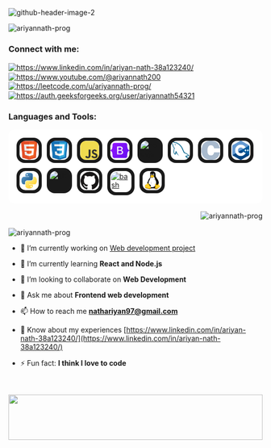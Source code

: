 
![github-header-image-2](https://github.com/user-attachments/assets/66e5c66b-70c9-4abc-8d4c-273fadca6911)

<p align="left"> <img src="https://komarev.com/ghpvc/?username=ariyannath-prog&label=Profile%20views&color=0e75b6&style=flat" alt="ariyannath-prog" /> </p>
<h3 align="left">Connect with me:</h3>
<p align="left">
  
<a href="https://www.linkedin.com/in/ariyan-nath-38a123240/" target="blank"><img align="center" src="https://raw.githubusercontent.com/rahuldkjain/github-profile-readme-generator/master/src/images/icons/Social/linked-in-alt.svg" alt="https://www.linkedin.com/in/ariyan-nath-38a123240/" height="30" width="40" /></a>
<a href="https://www.youtube.com/@ariyannath200" target="blank"><img align="center" src="https://raw.githubusercontent.com/rahuldkjain/github-profile-readme-generator/master/src/images/icons/Social/youtube.svg" alt="https://www.youtube.com/@ariyannath200" height="30" width="40" /></a>
<a href="https://leetcode.com/u/ariyannath-prog/" target="blank"><img align="center" src="https://raw.githubusercontent.com/rahuldkjain/github-profile-readme-generator/master/src/images/icons/Social/leet-code.svg" alt="https://leetcode.com/u/ariyannath-prog/" height="30" width="40" /></a>
<a href="https://www.geeksforgeeks.org/user/ariyannath54321/" target="blank"><img align="center" src="https://raw.githubusercontent.com/rahuldkjain/github-profile-readme-generator/master/src/images/icons/Social/geeks-for-geeks.svg" alt="https://auth.geeksforgeeks.org/user/ariyannath54321" height="30" width="40" /></a>
</p>

<h3 align="left">Languages and Tools:</h3>
<p align="left">
  
 <div style="display: flex; flex-wrap: wrap; gap: 10px; background-color: white; padding: 16px; border-radius: 12px;">

  <a href="https://www.w3.org/html/" target="_blank" rel="noreferrer">
    <div style="padding: 6px; background-color: #1a1a1a; border-radius: 16px;">
      <img src="https://raw.githubusercontent.com/devicons/devicon/master/icons/html5/html5-original.svg" alt="html5" title="HTML5" width="38" height="38" style="display: block; border-radius: 12px;" />
    </div>
  </a>

  <a href="https://www.w3schools.com/css/" target="_blank" rel="noreferrer">
    <div style="padding: 6px; background-color: #1a1a1a; border-radius: 16px;">
      <img src="https://raw.githubusercontent.com/devicons/devicon/master/icons/css3/css3-original.svg" alt="css3" title="CSS3" width="38" height="38" style="display: block; border-radius: 12px;" />
    </div>
  </a>

  <a href="https://developer.mozilla.org/en-US/docs/Web/JavaScript" target="_blank" rel="noreferrer">
    <div style="padding: 6px; background-color: #1a1a1a; border-radius: 16px;">
      <img src="https://raw.githubusercontent.com/devicons/devicon/master/icons/javascript/javascript-original.svg" alt="javascript" title="JavaScript" width="38" height="38" style="display: block; border-radius: 12px;" />
    </div>
  </a>

  <a href="https://getbootstrap.com" target="_blank" rel="noreferrer">
    <div style="padding: 6px; background-color: #1a1a1a; border-radius: 16px;">
      <img src="https://raw.githubusercontent.com/devicons/devicon/master/icons/bootstrap/bootstrap-original.svg" alt="bootstrap" title="Bootstrap" width="38" height="38" style="display: block; border-radius: 12px;" />
    </div>
  </a>

  <a href="https://nodejs.org/" target="_blank" rel="noreferrer">
    <div style="padding: 6px; background-color: #1a1a1a; border-radius: 16px;">
      <img src="https://www.vectorlogo.zone/logos/nodejs/nodejs-icon.svg" alt="nodejs" title="Node.js" width="38" height="38" style="display: block; border-radius: 12px;" />
    </div>
  </a>

  <a href="https://www.mysql.com/" target="_blank" rel="noreferrer">
    <div style="padding: 6px; background-color: #1a1a1a; border-radius: 16px;">
      <img src="https://raw.githubusercontent.com/devicons/devicon/master/icons/mysql/mysql-original.svg" alt="sql" title="SQL / MySQL" width="38" height="38" style="display: block; border-radius: 12px;" />
    </div>
  </a>

  <a href="https://www.cprogramming.com/" target="_blank" rel="noreferrer">
    <div style="padding: 6px; background-color: #1a1a1a; border-radius: 16px;">
      <img src="https://raw.githubusercontent.com/devicons/devicon/master/icons/c/c-original.svg" alt="c" title="C Programming" width="38" height="38" style="display: block; border-radius: 12px;" />
    </div>
  </a>

  <a href="https://www.learncpp.com/" target="_blank" rel="noreferrer">
    <div style="padding: 6px; background-color: #1a1a1a; border-radius: 16px;">
      <img src="https://raw.githubusercontent.com/devicons/devicon/master/icons/cplusplus/cplusplus-original.svg" alt="cplusplus" title="C++ Programming" width="38" height="38" style="display: block; border-radius: 12px;" />
    </div>
  </a>

  <a href="https://www.python.org" target="_blank" rel="noreferrer">
    <div style="padding: 6px; background-color: #1a1a1a; border-radius: 16px;">
      <img src="https://raw.githubusercontent.com/devicons/devicon/master/icons/python/python-original.svg" alt="python" title="Python" width="38" height="38" style="display: block; border-radius: 12px;" />
    </div>
  </a>

  <a href="https://git-scm.com/" target="_blank" rel="noreferrer">
    <div style="padding: 6px; background-color: #1a1a1a; border-radius: 16px;">
      <img src="https://www.vectorlogo.zone/logos/git-scm/git-scm-icon.svg" alt="git" title="Git" width="38" height="38" style="display: block; border-radius: 12px;" />
    </div>
  </a>

  <a href="https://github.com/" target="_blank" rel="noreferrer">
    <div style="padding: 6px; background-color: #1a1a1a; border-radius: 16px;">
      <img src="https://raw.githubusercontent.com/devicons/devicon/master/icons/github/github-original.svg" alt="github" title="GitHub" width="38" height="38" style="display: block; border-radius: 12px; background-color: white;" />
    </div>
  </a>

  <a href="https://www.gnu.org/software/bash/" target="_blank" rel="noreferrer">
    <div style="padding: 6px; background-color: #1a1a1a; border-radius: 16px;">
      <img src="https://upload.wikimedia.org/wikipedia/commons/4/4b/Bash_Logo_Colored.svg" alt="bash" title="Bash" width="38" height="38" style="display: block; border-radius: 12px; background-color: white; padding: 2px;" />
    </div>
  </a>

  <a href="https://www.linux.org/" target="_blank" rel="noreferrer">
    <div style="padding: 6px; background-color: #1a1a1a; border-radius: 16px;">
      <img src="https://raw.githubusercontent.com/devicons/devicon/master/icons/linux/linux-original.svg" alt="linux" title="Linux" width="38" height="38" style="display: block; border-radius: 12px;" />
    </div>
  </a>

</div>
  
  
</p>

<p align="right">
  <img align="center" src="https://github-readme-stats.vercel.app/api/top-langs?username=ariyannath-prog&show_icons=true&locale=en&layout=compact&theme=dark" alt="ariyannath-prog" />
</p>

<p align="left">
  <img align="center" src="https://github-readme-stats.vercel.app/api?username=ariyannath-prog&show_icons=true&locale=en&theme=dark" alt="ariyannath-prog" />
</p>

- 🔭 I’m currently working on [Web development project](https://ariyannath-prog.github.io/E-Book-Haven/)

- 🌱 I’m currently learning **React and Node.js**

- 👯 I’m looking to collaborate on **Web Development**

- 💬 Ask me about **Frontend web development**

- 📫 How to reach me **nathariyan97@gmail.com**

- 📄 Know about my experiences [https://www.linkedin.com/in/ariyan-nath-38a123240/](https://www.linkedin.com/in/ariyan-nath-38a123240/)

- ⚡ Fun fact: **I think I love to code**

<br><br>
<img width="100%" height="90px" src="https://media1.giphy.com/media/v1.Y2lkPTc5MGI3NjExZndzaXpxZWIydWJsd256dWUzNzYzYmRxYXQxemJ4ZXdmMGozZ2FpayZlcD12MV9pbnRlcm5hbF9naWZfYnlfaWQmY3Q9cw/vamRg4k9FO2wyFylIx/200.webp">
